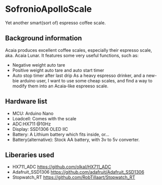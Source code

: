 # SofronioApolloScale
Yet another smart(sort of) espresso coffee scale.<br />
## Background information
Acaia produces excellent coffee scales, especially their espresso scale, aka. Acaia Lunar. It features some very useful functions, such as:
* Negative weight auto tare
* Positive weight auto tare and auto start timer
* Auto stop timer after last drip
As a heavy espresso drinker, and a new-bie arduino user, I want to use some cheap scales, and find a way to modify them into an Acaia-like espreeso scale.<br />
## Hardware list
* MCU: Arduino Nano
* Loadcell: Comes with the scale
* ADC:HX711 @10Hz
* Display: SSD1306 OLED IIC
* Battery: A Lithium battery which fits inside, or...
* Battery(alternative): Stock AA battery, with 3v to 5v converter.
## Liberaries used
* HX711_ADC https://github.com/olkal/HX711_ADC
* Adafruit_SSD1306 https://github.com/adafruit/Adafruit_SSD1306
* Stopwatch_RT https://github.com/RobTillaart/Stopwatch_RT
